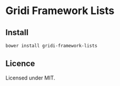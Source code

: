 # Gridi Framework Lists

## Install
`bower install gridi-framework-lists`

## Licence

Licensed under MIT.